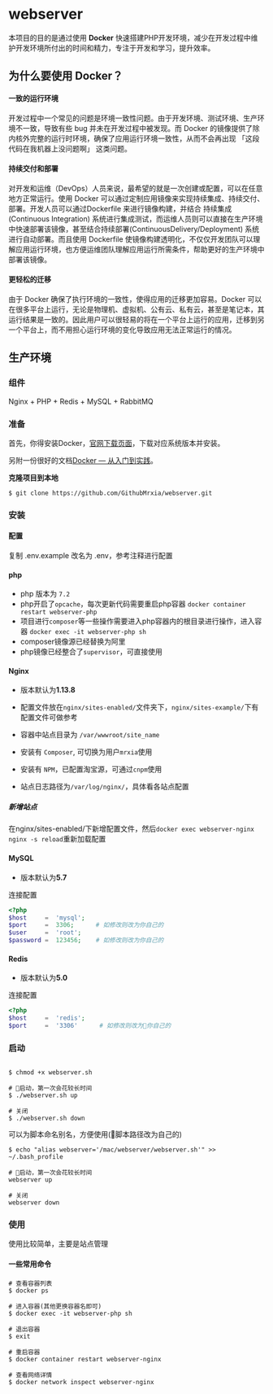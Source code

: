 # webserver

本项目的目的是通过使用 **Docker** 快速搭建PHP开发环境，减少在开发过程中维护开发环境所付出的时间和精力，专注于开发和学习，提升效率。

## 为什么要使用 Docker？

#### 一致的运行环境

开发过程中一个常见的问题是环境一致性问题。由于开发环境、测试环境、生产环境不一致，导致有些 bug 并未在开发过程中被发现。而 Docker 的镜像提供了除内核外完整的运行时环境，确保了应用运行环境一致性，从而不会再出现 「这段代码在我机器上没问题啊」 这类问题。

#### 持续交付和部署

对开发和运维（DevOps）人员来说，最希望的就是一次创建或配置，可以在任意地方正常运行。使用 Docker 可以通过定制应用镜像来实现持续集成、持续交付、部署。开发人员可以通过Dockerfile 来进行镜像构建，并结合 持续集成(Continuous Integration) 系统进行集成测试，而运维人员则可以直接在生产环境中快速部署该镜像，甚至结合持续部署(ContinuousDelivery/Deployment) 系统进行自动部署。而且使用 Dockerfile 使镜像构建透明化，不仅仅开发团队可以理解应用运行环境，也方便运维团队理解应用运行所需条件，帮助更好的生产环境中部署该镜像。

#### 更轻松的迁移

由于 Docker 确保了执行环境的一致性，使得应用的迁移更加容易。Docker 可以在很多平台上运行，无论是物理机、虚拟机、公有云、私有云，甚至是笔记本，其运行结果是一致的。因此用户可以很轻易的将在一个平台上运行的应用，迁移到另一个平台上，而不用担心运行环境的变化导致应用无法正常运行的情况。

## 生产环境

### 组件

Nginx + PHP + Redis + MySQL + RabbitMQ

### 准备

首先，你得安装Docker，[官网下载页面](https://www.docker.com/community-edition#/download)，下载对应系统版本并安装。

另附一份很好的文档[Docker — 从入门到实践](https://yeasy.gitbooks.io/docker_practice/)。

**克隆项目到本地**

```shell
$ git clone https://github.com/GithubMrxia/webserver.git
```

### 安装

#### 配置

复制 .env.example 改名为 .env，参考注释进行配置

#### php

* php 版本为 `7.2`
* php开启了`opcache`，每次更新代码需要重启php容器 `docker container restart webserver-php`
* 项目进行`composer`等一些操作需要进入php容器内的根目录进行操作，进入容器 `docker exec -it webserver-php sh`
* composer镜像源已经替换为阿里
* php镜像已经整合了`supervisor`，可直接使用

#### Nginx

* 版本默认为**1.13.8**

* 配置文件放在`nginx/sites-enabled/`文件夹下，`nginx/sites-example/`下有配置文件可做参考

* 容器中站点目录为 `/var/wwwroot/site_name`

* 安装有 `Composer`, 可切换为用户`mrxia`使用

* 安装有 `NPM`，已配置淘宝源，可通过`cnpm`使用

* 站点日志路径为`/var/log/nginx/`，具体看各站点配置

<!-- * 配置文件里的`fastcgi_pass php:9000;`修改为需要使用的php版本（默认为7.2） -->

##### 新增站点

在nginx/sites-enabled/下新增配置文件，然后`docker exec webserver-nginx nginx -s reload`重新加载配置

#### MySQL

* 版本默认为**5.7**

连接配置

```php
<?php
$host     =  'mysql';
$port     =  3306;      # 如修改则改为你自己的
$user     =  'root';
$password =  123456;    # 如修改则改为你自己的
```

#### Redis

* 版本默认为**5.0**

连接配置

```php
<?php
$host     =  'redis';
$port     =  '3306'      # 如修改则改为你自己的
```

### 启动

```shell

$ chmod +x webserver.sh

# 启动，第一次会花较长时间
$ ./webserver.sh up

# 关闭
$ ./webserver.sh down
```

可以为脚本命名别名，方便使用(脚本路径改为自己的)

```shell
$ echo "alias webserver='/mac/webserver/webserver.sh'" >> ~/.bash_profile

# 启动，第一次会花较长时间
webserver up

# 关闭
webserver down
```

### 使用

使用比较简单，主要是站点管理

#### 一些常用命令

```shell
# 查看容器列表
$ docker ps

# 进入容器(其他更换容器名即可)
$ docker exec -it webserver-php sh

# 退出容器
$ exit

# 重启容器
$ docker container restart webserver-nginx

# 查看网络详情
$ docker network inspect webserver-nginx
```
